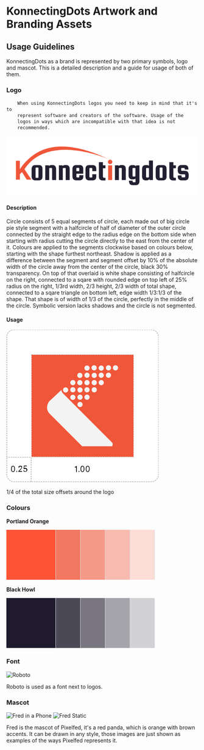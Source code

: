 # KonnectingDots Artwork and Branding Assets

## Usage Guidelines

KonnectingDots as a brand is represented by two primary symbols, logo and mascot. This
is a detailed description and a guide for usage of both of them.

### Logo

		When using KonnectingDots logos you need to keep in mind that it's to
		represent software and creators of the software. Usage of the
		logos in ways which are incompatible with that idea is not
		recommended.


![Offsets](/usage/konnectingdots-logo.svg)

#### Description

Circle consists of 5 equal segments of circle, each made out of big circle pie
style segment with a halfcircle of half of diameter of the outer circle
connected by the straight edge to the radius edge on the bottom side when
starting with radius cutting the circle directly to the east from the center of
it. Colours are applied to the segments clockwise based on colours below,
starting with the shape furthest northeast. Shadow is applied as a difference
between the segment and segment offset by 10% of the absolute width of the
circle away from the center of the circle, black 30% transparency. On top of
that overlaid is white shape consisting of halfcircle on the right, connected to
a sqare with rounded edge on top left of 25% radius on the right, 1/3rd width,
2/3 height, 2/3 width of total shape, connected to a sqare triangle on bottom
left, edge width 1/3:1/3 of the shape. That shape is of width of 1/3 of the
circle, perfectly in the middle of the circle. Symbolic version lacks shadows
and the circle is not segmented.

#### Usage

![Offsets](/usage/offset.svg)




1/4 of the total size offsets around the logo

### Colours

**Portland Orange**

![Porland Orange](palette/portland-orange.png)

**Black Howl**

![Black Howl](palette/black-howl.png)




### Font

![Roboto](/usage/Roboto.svg)

Roboto is used as a font next to logos.

### Mascot

![Fred in a Phone](/usage/fred_in_a_phone.svg)
![Fred Static](/usage/fred_static.svg)

Fred is the mascot of Pixelfed, it's a red panda, which is orange with brown
accents. It can be drawn in any style, those images are just shown as examples
of the ways Pixelfed represents it.

